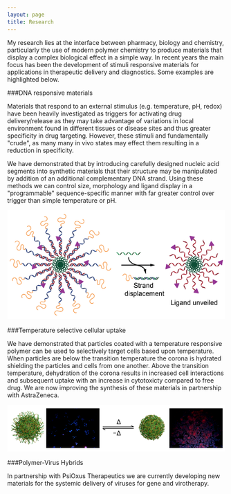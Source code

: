 ```yaml
---
layout: page
title: Research
---
```

My research lies at the interface between pharmacy, biology and chemistry, particularly the use of modern polymer chemistry to produce materials that display a complex biological effect in a simple way. In recent years the main focus has been the development of stimuli responsive materials for applications in therapeutic delivery and diagnostics. Some examples are highlighted below.

###DNA responsive materials

Materials that respond to an external stimulus (e.g. temperature, pH, redox) have been heavily investigated as triggers for activating drug delivery/release as they may take advantage of variations in local environment found in different tissues or disease sites and thus greater specificity in drug targeting. However, these stimuli and fundamentally "crude", as many many in vivo states may effect them resulting in a reduction in specificity. 

We have demonstrated that by introducing carefully designed nucleic acid segments into synthetic materials that their structure may be manipulated by addition of an additional complementary DNA strand. Using these methods we can control size, morphology and ligand display in a "programmable" sequence-specific manner with far greater control over trigger than simple temperature or pH.

![Schematic of DNA micelle uncoating](img/dna_micelles.png)

###Temperature selective cellular uptake

We have demonstrated that particles coated with a temperature responsive polymer can be used to selectively target cells based upon temperature. When particles are below the transition temperature the corona is hydrated shielding the particles and cells from one another. Above the transition temperature, dehydration of the corona results in increased cell interactions and subsequent uptake with an increase in cytotoxicty compared to free drug. We are now improving the synthesis of these materials in partnership with AstraZeneca.

![Temperature controlled uptake of particles into cells](img/t_controlled_uptake.png)

###Polymer-Virus Hybrids

In partnership with PsiOxus Therapeutics we are currently developing new materials for the systemic delivery of viruses for gene and virotherapy.
